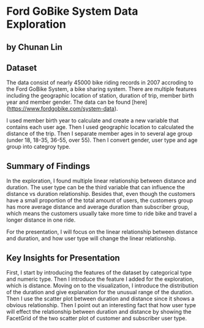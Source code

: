 # Ford GoBike System Data Exploration
## by Chunan Lin


## Dataset

The data consist of nearly 45000 bike riding records in 2007 accroding to the Ford GoBike System, a bike sharing system. There are multiple features including the geographic location of station, duration of trip, member birth year and member gender. The data can be found [here] (https://www.fordgobike.com/system-data).

I used member birth year to calculate and create a new variable that contains each user age. Then I used geographic location to calculated the distance of the trip. Then I separate member ages in to several age group (under 18, 18-35, 36-55, over 55). Then I convert gender, user type and age group into categroy type.



## Summary of Findings

In the exploration, I found multiple linear relationship between distance and duration. The user type can be the third variable that can influence the distance vs duration relationship. 
Besides that, even though the customers have a small proportion of the total amount of users, the customers group has more average distance and average duration than subscriber group, which means the customers usually take more time to ride bike and travel a longer distance in one ride.

For the presentation, I will focus on the linear relationship between distance and duration, and how user type will change the linear relationship.


## Key Insights for Presentation

First, I start by introducing the features of the dataset by categorical type and numeric type. Then I introduce the feature I added for the exploration, which is distance. 
Moving on to the visualization, I introduce the distribution of the duration and give explanation for the unusual range of the duration. 
Then I use the scatter plot between duration and distance since it shows a obvious relationship. Then I point out an interesting fact that how user type will effect the relationship between duration and distance by showing the FacetGrid of the two scatter plot of customer and subscriber user type.
